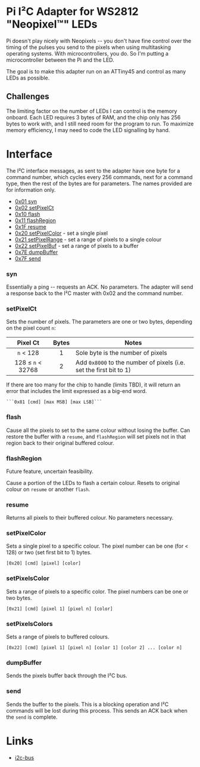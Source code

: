 
# Pi I²C Adapter for WS2812 "Neopixel™" LEDs

Pi doesn't play nicely with Neopixels -- you don't have fine control over the timing of the pulses you send to the pixels when using multitasking operating systems. With microcontrollers, you do. So I'm putting a microcontroller between the Pi and the LED.

The goal is to make this adapter run on an ATTiny45 and control as many LEDs as possible.

## Challenges

The limiting factor on the number of LEDs I can control is the memory onboard. Each LED requires 3 bytes of RAM, and the chip only has 256 bytes to work with, and I still need room for the program to run. To maximize memory efficiency, I may need to code the LED signalling by hand.



# Interface

The I²C interface messages, as sent to the adapter have one byte for a command number, which cycles every 256 commands, next for a command type, then the rest of the bytes are for parameters. The names provided are for information only.

- [0x01 syn](#syn)
- [0x02 setPixelCt](#setpixelct)
- [0x10 flash](#flash)
- [0x11 flashRegion](#flashregion)
- [0x1F resume](#resume)
- [0x20 setPixelColor](#setpixelcolor) - set a single pixel
- [0x21 setPixelRange](#setpixelscolor) - set a range of pixels to a single colour
- [0x22 setPixelBuf](#setpixelscolors) - set a range of pixels to a buffer
- [0x7E dumpBuffer](#dumpbuffer)
- [0x7F send](#send)


### syn

Essentially a ping -- requests an ACK. No parameters. The adapter will send a response back to the I²C master with 0x02 and the command number.

### setPixelCt

Sets the number of pixels. The parameters are one or two bytes, depending on the pixel count `n`:

| Pixel Ct | Bytes | Notes |
|:---:|:---:| --- |
| `n` < 128 | 1 | Sole byte is the number of pixels |
| 128 ≤ `n` < 32768 | 2 | Add `0x8000` to the number of pixels (i.e. set the first bit to 1) | 

If there are too many for the chip to handle (limits TBD), it will return an error that includes the limit expressed as a big-end word.

	```0x81 [cmd] [max MSB] [max LSB]```

### flash

Cause all the pixels to set to the same colour without losing the buffer. Can restore the buffer with a `resume`, and `flashRegion` will set pixels not in that region back to their original buffered colour.

### flashRegion

Future feature, uncertain feasibility.

Cause a portion of the LEDs to flash a certain colour. Resets to original colour on `resume` or  another `flash`.

### resume

Returns all pixels to their buffered colour. No parameters necessary.

### setPixelColor

Sets a single pixel to a specific colour. The pixel number can be one (for < 128) or two (set first bit to 1) bytes. 

```[0x20] [cmd] [pixel] [color]```

### setPixelsColor

Sets a range of pixels to a specific color. The pixel numbers can be one or two bytes.

```[0x21] [cmd] [pixel 1] [pixel n] [color]```

### setPixelsColors

Sets a range of pixels to buffered colours.

```[0x22] [cmd] [pixel 1] [pixel n] [color 1] [color 2] ... [color n]```

### dumpBuffer

Sends the pixels buffer back through the I²C bus.

### send

Sends the buffer to the pixels. This is a blocking operation and I²C commands will be lost during this process. This sends an ACK back when the `send` is complete.

# Links

- [i2c-bus](https://github.com/fivdi/i2c-bus)

